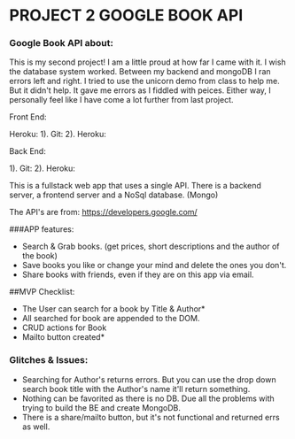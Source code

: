 # PROJECT 2 GOOGLE BOOK API

### Google Book API about:

This is my second project! I am a little proud at how far I came with it. I wish the database system worked. Between my backend and mongoDB I ran errors left and right. I tried to use the unicorn demo from class to help me. But it didn't help. It gave me errors as I fiddled with peices. Either way, I personally feel like I have come a lot further from last project.

Front End:

Heroku:
1). Git:
2). Heroku:

Back End:

1). Git:
2). Heroku:


This is a fullstack web app that uses a single API. There is a backend server, a frontend server and a NoSql database. (Mongo)

The API's are from:
https://developers.google.com/

###APP features:
- Search & Grab books. (get prices, short descriptions and the author of the book)
- Save books you like or change your mind and delete the ones you don't.
- Share books with friends, even if they are on this app via email.

##MVP Checklist:
- The User can search for a book by Title & Author*
- All searched for book are appended to the DOM.
- CRUD actions for Book
- Mailto button created*

### Glitches & Issues:
- Searching for Author's returns errors. But you can use the drop down search book title with the Author's name it'll return something.
- Nothing can be favorited as there is no DB. Due all the problems with trying to build the BE and create MongoDB.
- There is a share/mailto button, but it's not functional and returned errs as well.

